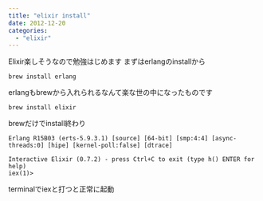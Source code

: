 ```yaml
---
title: "elixir install"
date: 2012-12-20
categories:
  - "elixir"
---
```


Elixir楽しそうなので勉強はじめます
まずはerlangのinstallから

    brew install erlang

erlangもbrewから入れられるなんて楽な世の中になったものです

    brew install elixir

brewだけでinstall終わり

    Erlang R15B03 (erts-5.9.3.1) [source] [64-bit] [smp:4:4] [async-threads:0] [hipe] [kernel-poll:false] [dtrace]

    Interactive Elixir (0.7.2) - press Ctrl+C to exit (type h() ENTER for help)
    iex(1)>

terminalでiexと打つと正常に起動
